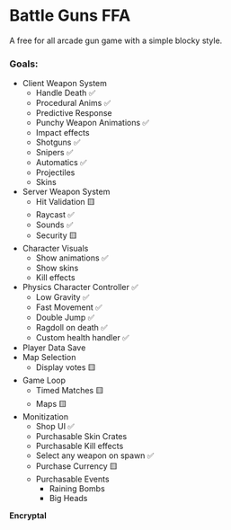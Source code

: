 # Battle Guns FFA
A free for all arcade gun game with a simple blocky style.

### Goals:
- Client Weapon System
	- Handle Death ✅
	- Procedural Anims ✅
	- Predictive Response 
	- Punchy Weapon Animations ✅
	- Impact effects
	- Shotguns ✅
	- Snipers ✅
	- Automatics ✅
	- Projectiles
	- Skins 
- Server Weapon System 
	- Hit Validation 🟨 
	- Raycast ✅
	- Sounds ✅
	- Security 🟨 
- Character Visuals
	- Show animations ✅
	- Show skins
	- Kill effects
- Physics Character Controller ✅
	- Low Gravity ✅
	- Fast Movement ✅
	- Double Jump ✅
	- Ragdoll on death ✅
	- Custom health handler ✅
- Player Data Save
- Map Selection
	- Display votes 🟨 
- Game Loop
	- Timed Matches 🟨 
	- Maps 🟨 
- Monitization
	- Shop UI ✅
	- Purchasable Skin Crates
	- Purchasable Kill effects
	- Select any weapon on spawn ✅
	- Purchase Currency 🟨 
	- Purchasable Events
		- Raining Bombs
		- Big Heads

**Encryptal**